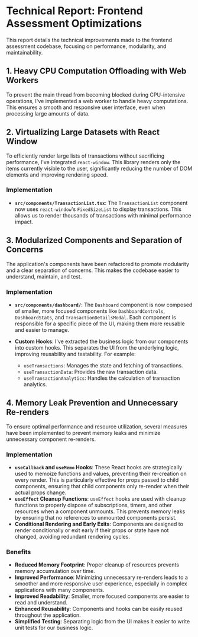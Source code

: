 # Technical Report: Frontend Assessment Optimizations

This report details the technical improvements made to the frontend assessment codebase, focusing on performance, modularity, and maintainability.

## 1. Heavy CPU Computation Offloading with Web Workers

To prevent the main thread from becoming blocked during CPU-intensive operations, I've implemented a web worker to handle heavy computations. This ensures a smooth and responsive user interface, even when processing large amounts of data.


## 2. Virtualizing Large Datasets with React Window

To efficiently render large lists of transactions without sacrificing performance, I've integrated `react-window`. This library renders only the items currently visible to the user, significantly reducing the number of DOM elements and improving rendering speed.

### Implementation

-   **`src/components/TransactionList.tsx`**: The `TransactionList` component now uses `react-window`'s `FixedSizeList` to display transactions. This allows us to render thousands of transactions with minimal performance impact.


## 3. Modularized Components and Separation of Concerns

The application's components have been refactored to promote modularity and a clear separation of concerns. This makes the codebase easier to understand, maintain, and test.

### Implementation

-   **`src/components/dashboard/`**: The `Dashboard` component is now composed of smaller, more focused components like `DashboardControls`, `DashboardStats`, and `TransactionDetailsModal`. Each component is responsible for a specific piece of the UI, making them more reusable and easier to manage.

-   **Custom Hooks**: I've extracted the business logic from our components into custom hooks. This separates the UI from the underlying logic, improving reusability and testability. For example:
    -   `useTransactions`: Manages the state and fetching of transactions.
    -   `useTransactionData`: Provides the raw transaction data.
    -   `useTransactionAnalytics`: Handles the calculation of transaction analytics.



## 4. Memory Leak Prevention and Unnecessary Re-renders

To ensure optimal performance and resource utilization, several measures have been implemented to prevent memory leaks and minimize unnecessary component re-renders.

### Implementation

-   **`useCallback` and `useMemo` Hooks**: These React hooks are strategically used to memoize functions and values, preventing their re-creation on every render. This is particularly effective for props passed to child components, ensuring that child components only re-render when their actual props change.
-   **`useEffect` Cleanup Functions**: `useEffect` hooks are used with cleanup functions to properly dispose of subscriptions, timers, and other resources when a component unmounts. This prevents memory leaks by ensuring that no references to unmounted components persist.
-   **Conditional Rendering and Early Exits**: Components are designed to render conditionally or exit early if their props or state have not changed, avoiding redundant rendering cycles.

### Benefits

-   **Reduced Memory Footprint**: Proper cleanup of resources prevents memory accumulation over time.
-   **Improved Performance**: Minimizing unnecessary re-renders leads to a smoother and more responsive user experience, especially in complex applications with many components.
-   **Improved Readability**: Smaller, more focused components are easier to read and understand.
-   **Enhanced Reusability**: Components and hooks can be easily reused throughout the application.
-   **Simplified Testing**: Separating logic from the UI makes it easier to write unit tests for our business logic.